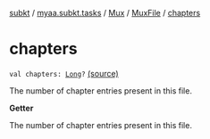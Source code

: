 [subkt](../../../index.md) / [myaa.subkt.tasks](../../index.md) / [Mux](../index.md) / [MuxFile](index.md) / [chapters](./chapters.md)

# chapters

`val chapters: `[`Long`](https://kotlinlang.org/api/latest/jvm/stdlib/kotlin/-long/index.html)`?` [(source)](https://github.com/Myaamori/SubKt/blob/0.1.10/src/main/kotlin/myaa/subkt/tasks/muxtask.kt#L350)

The number of chapter entries present in this file.

**Getter**

The number of chapter entries present in this file.

